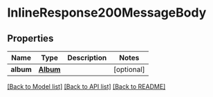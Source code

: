 # InlineResponse200MessageBody

## Properties
Name | Type | Description | Notes
------------ | ------------- | ------------- | -------------
**album** | [**Album**](Album.md) |  | [optional] 

[[Back to Model list]](../README.md#documentation-for-models) [[Back to API list]](../README.md#documentation-for-api-endpoints) [[Back to README]](../README.md)


